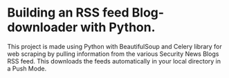 # Building an RSS feed Blog-downloader with Python.
This project is made using Python with BeautifulSoup and Celery library for web scraping by pulling information from the various Security News Blogs RSS feed. This downloads the feeds automatically in your local directory in a Push Mode.
